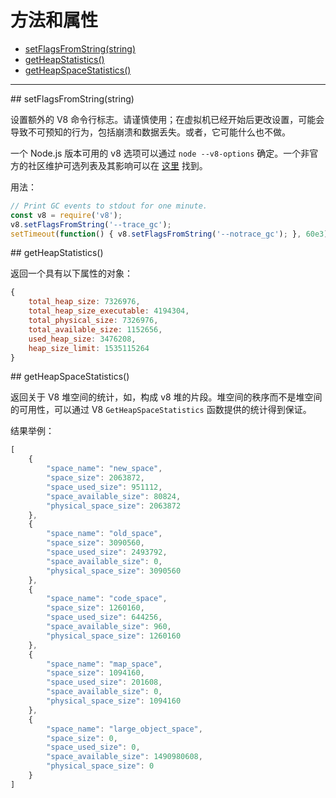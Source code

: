 # 方法和属性

* [setFlagsFromString(string)](#setFlagsFromString)
* [getHeapStatistics()](#getHeapStatistics)
* [getHeapSpaceStatistics()](#getHeapSpaceStatistics)

--------------------------------------------------


<div id="setFlagsFromString" class="anchor"></div>
## setFlagsFromString(string)

设置额外的 V8 命令行标志。请谨慎使用；在虚拟机已经开始后更改设置，可能会导致不可预知的行为，包括崩溃和数据丢失。或者，它可能什么也不做。

一个 Node.js 版本可用的 v8 选项可以通过 `node --v8-options` 确定。一个非官方的社区维护可选列表及其影响可以在 [这里](https://github.com/thlorenz/v8-flags/blob/master/flags-0.11.md) 找到。

用法：

```javascript
// Print GC events to stdout for one minute.
const v8 = require('v8');
v8.setFlagsFromString('--trace_gc');
setTimeout(function() { v8.setFlagsFromString('--notrace_gc'); }, 60e3);
```


<div id="getHeapStatistics" class="anchor"></div>
## getHeapStatistics()

返回一个具有以下属性的对象：

```javascript
{
    total_heap_size: 7326976,
    total_heap_size_executable: 4194304,
    total_physical_size: 7326976,
    total_available_size: 1152656,
    used_heap_size: 3476208,
    heap_size_limit: 1535115264
}
```


<div id="getHeapSpaceStatistics" class="anchor"></div>
## getHeapSpaceStatistics()

返回关于 V8 堆空间的统计，如，构成 v8 堆的片段。堆空间的秩序而不是堆空间的可用性，可以通过 V8 `GetHeapSpaceStatistics` 函数提供的统计得到保证。

结果举例：

```javascript
[
    {
        "space_name": "new_space",
        "space_size": 2063872,
        "space_used_size": 951112,
        "space_available_size": 80824,
        "physical_space_size": 2063872
    },
    {
        "space_name": "old_space",
        "space_size": 3090560,
        "space_used_size": 2493792,
        "space_available_size": 0,
        "physical_space_size": 3090560
    },
    {
        "space_name": "code_space",
        "space_size": 1260160,
        "space_used_size": 644256,
        "space_available_size": 960,
        "physical_space_size": 1260160
    },
    {
        "space_name": "map_space",
        "space_size": 1094160,
        "space_used_size": 201608,
        "space_available_size": 0,
        "physical_space_size": 1094160
    },
    {
        "space_name": "large_object_space",
        "space_size": 0,
        "space_used_size": 0,
        "space_available_size": 1490980608,
        "physical_space_size": 0
    }
]
```